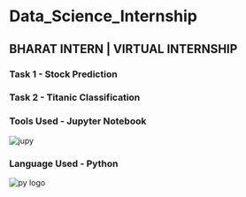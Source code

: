 # Data_Science_Internship

## BHARAT INTERN | VIRTUAL INTERNSHIP 

### Task 1 - Stock Prediction
### Task 2 - Titanic Classification

### Tools Used - Jupyter Notebook 

![jupy](https://github.com/gouriram/Data_Science_Internship/assets/111121699/e0999802-21d1-4e9f-8214-685f8efb2e44)

### Language Used - Python

![py logo](https://github.com/gouriram/Data_Science_Internship/assets/111121699/fee505e8-483f-401e-8ffc-5a21209b5829)


